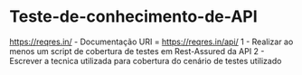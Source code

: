 # Teste-de-conhecimento-de-API
https://reqres.in/ - Documentação  URI = https://reqres.in/api/  1 - Realizar ao menos um script de cobertura de testes em Rest-Assured da API  2 - Escrever a tecnica utilizada para cobertura do cenário de testes utilizado

